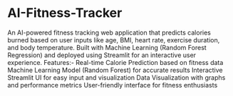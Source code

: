 # AI-Fitness-Tracker
An AI-powered fitness tracking web application that predicts calories burned based on user inputs like age, BMI, heart rate, exercise duration, and body temperature. Built with Machine Learning (Random Forest Regression) and deployed using Streamlit for an interactive user experience.
 Features:-
 Real-time Calorie Prediction based on fitness data
 Machine Learning Model (Random Forest) for accurate results
 Interactive Streamlit UI for easy input and visualization
 Data Visualization with graphs and performance metrics
 User-friendly interface for fitness enthusiasts
